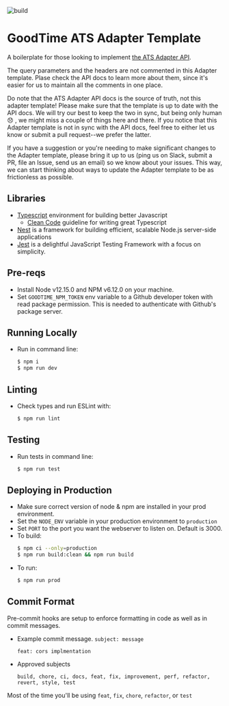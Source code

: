 ![build](https://github.com/GoodTimeio/ats-adapter-template/workflows/test/badge.svg?branch=main)

# GoodTime ATS Adapter Template

A boilerplate for those looking to implement [the ATS Adapter API](https://goodtime-ats-adapter.docs.stoplight.io/).

The query parameters and the headers are not commented in this Adapter template. Plase check the API docs to learn more about them, since it's easier for us to maintain all the comments in one place.

Do note that the ATS Adapter API docs is the source of truth, not this adapter template! Please make sure that the template is up to date with the API docs.
We will try our best to keep the two in sync, but being only human 😞 , we might miss a couple of things here and there. If you notice that this Adapter template is not in sync with the API docs, feel free to either let us know or submit a pull request--we prefer the latter.

If you have a suggestion or you're needing to make significant changes to the Adapter template, please bring it up to us (ping us on Slack, submit a PR, file an Issue, send us an email) so we know about your issues. This way, we can start thinking about ways to update the Adapter template to be as frictionless as possible.

## Libraries
- [Typescript](https://www.typescriptlang.org) environment for building better Javascript
    - [Clean Code](https://github.com/labs42io/clean-code-typescript/blob/master/README.md) guideline for writing great Typescript
- [Nest](https://docs.nestjs.com/) is a framework for building efficient, scalable Node.js server-side applications
- [Jest](https://jestjs.io) is a delightful JavaScript Testing Framework with a focus on simplicity.

## Pre-reqs
- Install Node v12.15.0 and NPM v6.12.0 on your machine.
- Set `GOODTIME_NPM_TOKEN` env variable to a Github developer token with read package permission. This is needed to authenticate with Github's package server.

## Running Locally
- Run in command line:
    ```bash
    $ npm i
    $ npm run dev
    ```

## Linting
- Check types and run ESLint with:
    ```bash
    $ npm run lint
    ```

## Testing
- Run tests in command line:
    ```bash
    $ npm run test
    ```

## Deploying in Production
- Make sure correct version of node & npm are installed in your prod environment.
- Set the `NODE_ENV` variable in your production environment to `production`
- Set `PORT` to the port you want the webserver to listen on. Default is 3000.
- To build:
    ```bash
    $ npm ci --only=production
    $ npm run build:clean && npm run build
    ```
- To run:
    ```bash
    $ npm run prod
    ```

## Commit Format
Pre-commit hooks are setup to enforce formatting in code as well as in commit messages. 
- Example commit message. `subject: message`
    ```$xslt
    feat: cors implmentation
    ```
- Approved subjects
    ```$xslt
    build, chore, ci, docs, feat, fix, improvement, perf, refactor, revert, style, test
    ```
Most of the time you'll be using `feat`, `fix`, `chore`, `refactor`, or `test`
